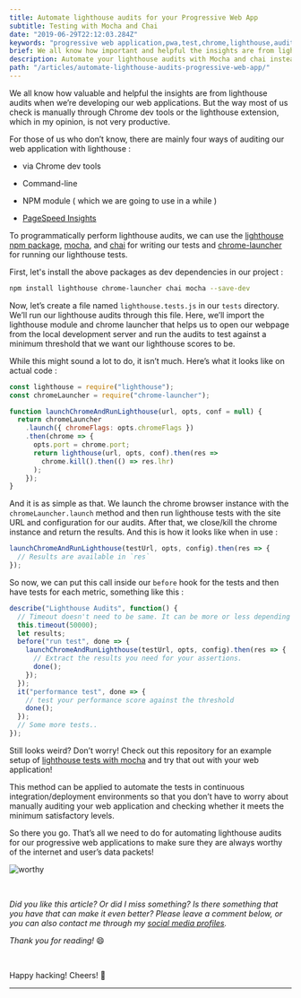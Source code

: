 ```yaml
---
title: Automate lighthouse audits for your Progressive Web App
subtitle: Testing with Mocha and Chai
date: "2019-06-29T22:12:03.284Z"
keywords: "progressive web application,pwa,test,chrome,lighthouse,audits,mocha,chai,best practices,performance, accessibility,tests,web development,configuration,web,application"
brief: We all know how important and helpful the insights are from lighthouse audits when we're developing our web applications. But the way most of us check is manually through Chrome dev tools or the lighthouse extension, which in my opinion, is not very productive.
description: Automate your lighthouse audits with Mocha and chai instead of manually performing the audits on your progressive web application every time. Run all the tests programmatically in your continuous integration/deployment environments or on your local system.
path: "/articles/automate-lighthouse-audits-progressive-web-app/"
---
```


We all know how valuable and helpful the insights are from lighthouse audits when we’re developing our web applications. But the way most of us check is manually through Chrome dev tools or the lighthouse extension, which in my opinion, is not very productive.

For those of us who don’t know, there are mainly four ways of auditing our web application with lighthouse :

- via Chrome dev tools

- Command-line

- NPM module
  ( which we are going to use in a while )

- [PageSpeed Insights](https://developers.google.com/speed/pagespeed/insights/)

To programmatically perform lighthouse audits, we can use the [lighthouse npm package](https://www.npmjs.com/package/lighthouse), [mocha](https://mochajs.org/), and [chai](https://www.chaijs.com) for writing our tests and [chrome-launcher](https://www.npmjs.com/package/chrome-launcher) for running our lighthouse tests.

First, let's install the above packages as dev dependencies in our project :

```bash
npm install lighthouse chrome-launcher chai mocha --save-dev
```

Now, let’s create a file named `lighthouse.tests.js` in our `tests` directory. We’ll run our lighthouse audits through this file. Here, we’ll import the lighthouse module and chrome launcher that helps us to open our webpage from the local development server and run the audits to test against a minimum threshold that we want our lighthouse scores to be.

While this might sound a lot to do, it isn’t much. Here’s what it looks like on actual code :

```js
const lighthouse = require("lighthouse");
const chromeLauncher = require("chrome-launcher");

function launchChromeAndRunLighthouse(url, opts, conf = null) {
  return chromeLauncher
    .launch({ chromeFlags: opts.chromeFlags })
    .then(chrome => {
      opts.port = chrome.port;
      return lighthouse(url, opts, conf).then(res =>
        chrome.kill().then(() => res.lhr)
      );
    });
}
```

And it is as simple as that. We launch the chrome browser instance with the `chromeLauncher.launch` method and then run lighthouse tests with the site URL and configuration for our audits. After that, we close/kill the chrome instance and return the results. And this is how it looks like when in use :

```js
launchChromeAndRunLighthouse(testUrl, opts, config).then(res => {
  // Results are available in `res`
});
```

So now, we can put this call inside our `before` hook for the tests and then have tests for each metric, something like this :

```js
describe("Lighthouse Audits", function() {
  // Timeout doesn't need to be same. It can be more or less depending on your project.
  this.timeout(50000);
  let results;
  before("run test", done => {
    launchChromeAndRunLighthouse(testUrl, opts, config).then(res => {
      // Extract the results you need for your assertions.
      done();
    });
  });
  it("performance test", done => {
    // test your performance score against the threshold
    done();
  });
  // Some more tests..
});
```

Still looks weird? Don’t worry! Check out this repository for an example setup of [lighthouse tests with mocha](https://github.com/rishichawda/lighthouse-mocha-example) and try that out with your web application!

This method can be applied to automate the tests in continuous integration/deployment environments so that you don’t have to worry about manually auditing your web application and checking whether it meets the minimum satisfactory levels.

So there you go. That’s all we need to do for automating lighthouse audits for our progressive web applications to make sure they are always worthy of the internet and user’s data packets!

![worthy](https://i.imgur.com/bTB3UGn.gif)

<br/>

_Did you like this article? Or did I miss something? Is there something that you have that can make it even better?_
_Please leave a comment below, or you can also contact me through my [social media profiles](/)._

_Thank you for reading!_ 😄

<br/>

Happy hacking! Cheers! 🎉

<hr/>
